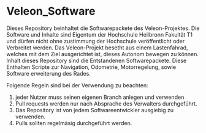 # Veleon_Software
Dieses Repository beinhaltet die Softwarepackete des Veleon-Projektes. 
Die Software und Inhalte sind Eigentum der Hochschule Heilbronn Fakultät T1 und dürfen nicht ohne zustimmung der Hochschule veröffentlicht oder Verbreitet werden. 
Das Veleon-Projekt besetht aus einem Lastenfahrad, welches mit dem Ziel ausgerichtet ist, dieses Autonom bewegen zu können. 
Inhalt dieses Repository sind die Entstandenen Softwarepackete. Diese Enthalten Scripte zur Navigation, Odometrie, Motorregelung, sowie Software erweiterung des Rades.

Folgende Regeln sind bei der Verwendung zu beachten: 

1. jeder Nutzer muss seinen eigenen Branch anlegen und verwenden
2. Pull requests werden nur nach Absprache des Verwalters durchgeführt. 
3. Das Repository ist von jedem Softwareentwickler ausgiebig zu verwenden. 
4. Pulls sollten regelmäsig durchgeführt werden. 
